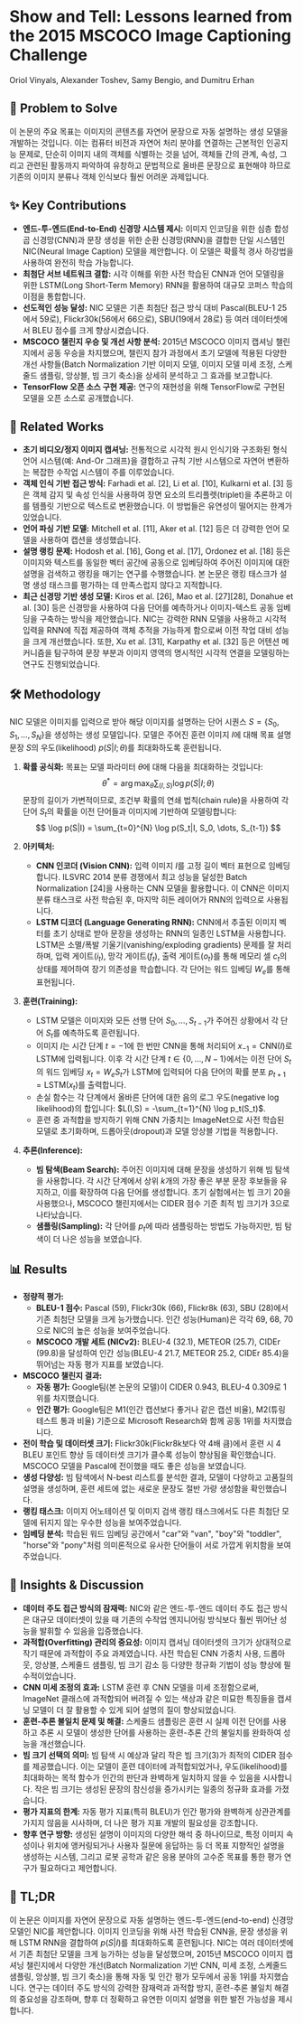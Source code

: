 # Show and Tell: Lessons learned from the 2015 MSCOCO Image Captioning Challenge
Oriol Vinyals, Alexander Toshev, Samy Bengio, and Dumitru Erhan

## 🧩 Problem to Solve
이 논문의 주요 목표는 이미지의 콘텐츠를 자연어 문장으로 자동 설명하는 생성 모델을 개발하는 것입니다. 이는 컴퓨터 비전과 자연어 처리 분야를 연결하는 근본적인 인공지능 문제로, 단순히 이미지 내의 객체를 식별하는 것을 넘어, 객체들 간의 관계, 속성, 그리고 관련된 활동까지 파악하여 유창하고 문법적으로 올바른 문장으로 표현해야 하므로 기존의 이미지 분류나 객체 인식보다 훨씬 어려운 과제입니다.

## ✨ Key Contributions
*   **엔드-투-엔드(End-to-End) 신경망 시스템 제시:** 이미지 인코딩을 위한 심층 합성곱 신경망(CNN)과 문장 생성을 위한 순환 신경망(RNN)을 결합한 단일 시스템인 NIC(Neural Image Caption) 모델을 제안합니다. 이 모델은 확률적 경사 하강법을 사용하여 완전히 학습 가능합니다.
*   **최첨단 서브 네트워크 결합:** 시각 이해를 위한 사전 학습된 CNN과 언어 모델링을 위한 LSTM(Long Short-Term Memory) RNN을 활용하여 대규모 코퍼스 학습의 이점을 통합합니다.
*   **선도적인 성능 달성:** NIC 모델은 기존 최첨단 접근 방식 대비 Pascal(BLEU-1 25에서 59로), Flickr30k(56에서 66으로), SBU(19에서 28로) 등 여러 데이터셋에서 BLEU 점수를 크게 향상시켰습니다.
*   **MSCOCO 챌린지 우승 및 개선 사항 분석:** 2015년 MSCOCO 이미지 캡셔닝 챌린지에서 공동 우승을 차지했으며, 챌린지 참가 과정에서 초기 모델에 적용된 다양한 개선 사항들(Batch Normalization 기반 이미지 모델, 이미지 모델 미세 조정, 스케줄드 샘플링, 앙상블, 빔 크기 축소)을 상세히 분석하고 그 효과를 보고합니다.
*   **TensorFlow 오픈 소스 구현 제공:** 연구의 재현성을 위해 TensorFlow로 구현된 모델을 오픈 소스로 공개했습니다.

## 📎 Related Works
*   **초기 비디오/정지 이미지 캡셔닝:** 전통적으로 시각적 원시 인식기와 구조화된 형식 언어 시스템(예: And-Or 그래프)을 결합하고 규칙 기반 시스템으로 자연어 변환하는 복잡한 수작업 시스템이 주를 이루었습니다.
*   **객체 인식 기반 접근 방식:** Farhadi et al. [2], Li et al. [10], Kulkarni et al. [3] 등은 객체 감지 및 속성 인식을 사용하여 장면 요소의 트리플렛(triplet)을 추론하고 이를 템플릿 기반으로 텍스트로 변환했습니다. 이 방법들은 유연성이 떨어지는 한계가 있었습니다.
*   **언어 파싱 기반 모델:** Mitchell et al. [11], Aker et al. [12] 등은 더 강력한 언어 모델을 사용하여 캡션을 생성했습니다.
*   **설명 랭킹 문제:** Hodosh et al. [16], Gong et al. [17], Ordonez et al. [18] 등은 이미지와 텍스트를 동일한 벡터 공간에 공동으로 임베딩하여 주어진 이미지에 대한 설명을 검색하고 랭킹을 매기는 연구를 수행했습니다. 본 논문은 랭킹 태스크가 설명 생성 태스크를 평가하는 데 만족스럽지 않다고 지적합니다.
*   **최근 신경망 기반 생성 모델:** Kiros et al. [26], Mao et al. [27][28], Donahue et al. [30] 등은 신경망을 사용하여 다음 단어를 예측하거나 이미지-텍스트 공동 임베딩을 구축하는 방식을 제안했습니다. NIC는 강력한 RNN 모델을 사용하고 시각적 입력을 RNN에 직접 제공하여 객체 추적을 가능하게 함으로써 이전 작업 대비 성능을 크게 개선했습니다. 또한, Xu et al. [31], Karpathy et al. [32] 등은 어텐션 메커니즘을 탐구하여 문장 부분과 이미지 영역의 명시적인 시각적 연결을 모델링하는 연구도 진행되었습니다.

## 🛠️ Methodology
NIC 모델은 이미지를 입력으로 받아 해당 이미지를 설명하는 단어 시퀀스 $S = \{S_0, S_1, \dots, S_N\}$을 생성하는 생성 모델입니다. 모델은 주어진 훈련 이미지 $I$에 대해 목표 설명 문장 $S$의 우도(likelihood) $p(S|I;\theta)$를 최대화하도록 훈련됩니다.

1.  **확률 공식화:** 목표는 모델 파라미터 $\theta$에 대해 다음을 최대화하는 것입니다:
    $$ \theta^{*} = \arg \max_{\theta} \sum_{(I,S)} \log p(S|I;\theta) $$
    문장의 길이가 가변적이므로, 조건부 확률의 연쇄 법칙(chain rule)을 사용하여 각 단어 $S_t$의 확률을 이전 단어들과 이미지에 기반하여 모델링합니다:
    $$ \log p(S|I) = \sum_{t=0}^{N} \log p(S_t|I, S_0, \dots, S_{t-1}) $$

2.  **아키텍처:**
    *   **CNN 인코더 (Vision CNN):** 입력 이미지 $I$를 고정 길이 벡터 표현으로 임베딩합니다. ILSVRC 2014 분류 경쟁에서 최고 성능을 달성한 Batch Normalization [24]을 사용하는 CNN 모델을 활용합니다. 이 CNN은 이미지 분류 태스크로 사전 학습된 후, 마지막 히든 레이어가 RNN의 입력으로 사용됩니다.
    *   **LSTM 디코더 (Language Generating RNN):** CNN에서 추출된 이미지 벡터를 초기 상태로 받아 문장을 생성하는 RNN의 일종인 LSTM을 사용합니다. LSTM은 소멸/폭발 기울기(vanishing/exploding gradients) 문제를 잘 처리하며, 입력 게이트($i_t$), 망각 게이트($f_t$), 출력 게이트($o_t$)를 통해 메모리 셀 $c_t$의 상태를 제어하여 장기 의존성을 학습합니다. 각 단어는 워드 임베딩 $W_e$를 통해 표현됩니다.

3.  **훈련(Training):**
    *   LSTM 모델은 이미지와 모든 선행 단어 $S_0, \dots, S_{t-1}$가 주어진 상황에서 각 단어 $S_t$를 예측하도록 훈련됩니다.
    *   이미지 $I$는 시간 단계 $t=-1$에 한 번만 CNN을 통해 처리되어 $x_{-1} = \text{CNN}(I)$로 LSTM에 입력됩니다. 이후 각 시간 단계 $t \in \{0, \dots, N-1\}$에서는 이전 단어 $S_t$의 워드 임베딩 $x_t = W_e S_t$가 LSTM에 입력되어 다음 단어의 확률 분포 $p_{t+1} = \text{LSTM}(x_t)$를 출력합니다.
    *   손실 함수는 각 단계에서 올바른 단어에 대한 음의 로그 우도(negative log likelihood)의 합입니다: $L(I,S) = -\sum_{t=1}^{N} \log p_t(S_t)$.
    *   훈련 중 과적합을 방지하기 위해 CNN 가중치는 ImageNet으로 사전 학습된 모델로 초기화하며, 드롭아웃(dropout)과 모델 앙상블 기법을 적용합니다.

4.  **추론(Inference):**
    *   **빔 탐색(Beam Search):** 주어진 이미지에 대해 문장을 생성하기 위해 빔 탐색을 사용합니다. 각 시간 단계에서 상위 $k$개의 가장 좋은 부분 문장 후보들을 유지하고, 이를 확장하여 다음 단어를 생성합니다. 초기 실험에서는 빔 크기 20을 사용했으나, MSCOCO 챌린지에서는 CIDER 점수 기준 최적 빔 크기가 3으로 나타났습니다.
    *   **샘플링(Sampling):** 각 단어를 $p_t$에 따라 샘플링하는 방법도 가능하지만, 빔 탐색이 더 나은 성능을 보였습니다.

## 📊 Results
*   **정량적 평가:**
    *   **BLEU-1 점수:** Pascal (59), Flickr30k (66), Flickr8k (63), SBU (28)에서 기존 최첨단 모델을 크게 능가했습니다. 인간 성능(Human)은 각각 69, 68, 70으로 NIC의 높은 성능을 보여주었습니다.
    *   **MSCOCO 개발 세트 (NICv2):** BLEU-4 (32.1), METEOR (25.7), CIDEr (99.8)을 달성하여 인간 성능(BLEU-4 21.7, METEOR 25.2, CIDEr 85.4)을 뛰어넘는 자동 평가 지표를 보였습니다.
*   **MSCOCO 챌린지 결과:**
    *   **자동 평가:** Google팀(본 논문의 모델)이 CIDER 0.943, BLEU-4 0.309로 1위를 차지했습니다.
    *   **인간 평가:** Google팀은 M1(인간 캡션보다 좋거나 같은 캡션 비율), M2(튜링 테스트 통과 비율) 기준으로 Microsoft Research와 함께 공동 1위를 차지했습니다.
*   **전이 학습 및 데이터셋 크기:** Flickr30k(Flickr8k보다 약 4배 큼)에서 훈련 시 4 BLEU 포인트 향상 등 데이터셋 크기가 클수록 성능이 향상됨을 확인했습니다. MSCOCO 모델을 Pascal에 전이했을 때도 좋은 성능을 보였습니다.
*   **생성 다양성:** 빔 탐색에서 N-best 리스트를 분석한 결과, 모델이 다양하고 고품질의 설명을 생성하며, 훈련 세트에 없는 새로운 문장도 절반 가량 생성함을 확인했습니다.
*   **랭킹 태스크:** 이미지 어노테이션 및 이미지 검색 랭킹 태스크에서도 다른 최첨단 모델에 뒤지지 않는 우수한 성능을 보여주었습니다.
*   **임베딩 분석:** 학습된 워드 임베딩 공간에서 "car"와 "van", "boy"와 "toddler", "horse"와 "pony"처럼 의미론적으로 유사한 단어들이 서로 가깝게 위치함을 보여주었습니다.

## 🧠 Insights & Discussion
*   **데이터 주도 접근 방식의 잠재력:** NIC와 같은 엔드-투-엔드 데이터 주도 접근 방식은 대규모 데이터셋이 있을 때 기존의 수작업 엔지니어링 방식보다 훨씬 뛰어난 성능을 발휘할 수 있음을 입증했습니다.
*   **과적합(Overfitting) 관리의 중요성:** 이미지 캡셔닝 데이터셋의 크기가 상대적으로 작기 때문에 과적합이 주요 과제였습니다. 사전 학습된 CNN 가중치 사용, 드롭아웃, 앙상블, 스케줄드 샘플링, 빔 크기 감소 등 다양한 정규화 기법이 성능 향상에 필수적이었습니다.
*   **CNN 미세 조정의 효과:** LSTM 훈련 후 CNN 모델을 미세 조정함으로써, ImageNet 클래스에 과적합되어 버려질 수 있는 색상과 같은 미묘한 특징들을 캡셔닝 모델이 더 잘 활용할 수 있게 되어 설명의 질이 향상되었습니다.
*   **훈련-추론 불일치 문제 및 해결:** 스케줄드 샘플링은 훈련 시 실제 이전 단어를 사용하고 추론 시 모델이 생성한 단어를 사용하는 훈련-추론 간의 불일치를 완화하여 성능을 개선했습니다.
*   **빔 크기 선택의 의미:** 빔 탐색 시 예상과 달리 작은 빔 크기(3)가 최적의 CIDER 점수를 제공했습니다. 이는 모델이 훈련 데이터에 과적합되었거나, 우도(likelihood)를 최대화하는 목적 함수가 인간의 판단과 완벽하게 일치하지 않을 수 있음을 시사합니다. 작은 빔 크기는 생성된 문장의 참신성을 증가시키는 일종의 정규화 효과를 가졌습니다.
*   **평가 지표의 한계:** 자동 평가 지표(특히 BLEU)가 인간 평가와 완벽하게 상관관계를 가지지 않음을 시사하며, 더 나은 평가 지표 개발의 필요성을 강조합니다.
*   **향후 연구 방향:** 생성된 설명이 이미지의 다양한 해석 중 하나이므로, 특정 이미지 속성이나 위치에 앵커링되거나 사용자 질문에 응답하는 등 더 목표 지향적인 설명을 생성하는 시스템, 그리고 로봇 공학과 같은 응용 분야의 고수준 목표를 통한 평가 연구가 필요하다고 제언합니다.

## 📌 TL;DR
이 논문은 이미지를 자연어 문장으로 자동 설명하는 엔드-투-엔드(end-to-end) 신경망 모델인 NIC를 제안합니다. 이미지 인코딩을 위해 사전 학습된 CNN을, 문장 생성을 위해 LSTM RNN을 결합하여 $p(S|I)$를 최대화하도록 훈련됩니다. NIC는 여러 데이터셋에서 기존 최첨단 모델을 크게 능가하는 성능을 달성했으며, 2015년 MSCOCO 이미지 캡셔닝 챌린지에서 다양한 개선(Batch Normalization 기반 CNN, 미세 조정, 스케줄드 샘플링, 앙상블, 빔 크기 축소)을 통해 자동 및 인간 평가 모두에서 공동 1위를 차지했습니다. 연구는 데이터 주도 방식의 강력한 잠재력과 과적합 방지, 훈련-추론 불일치 해결의 중요성을 강조하며, 향후 더 정확하고 유연한 이미지 설명을 위한 발전 가능성을 제시합니다.
